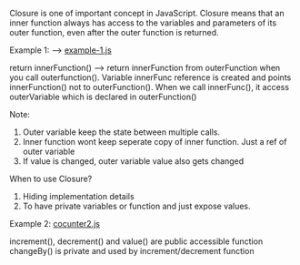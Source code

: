 Closure is one of important concept in JavaScript.
Closure means that an inner function always has access to the variables and parameters of its outer function, even after the outer function is returned.


Example 1: --> [example-1.js](https://github.com/Praddy27/nodejs-learning/blob/main/Closure/example-1.js)

return innerFunction() --> return innerFunction from outerFunction when you call outerfunction().
Variable innerFunc reference is created and points innerFunction() not to outerFunction(). When we call innerFunc(), it access outerVariable which is declared in outerFunction() 

Note: 
1. Outer variable keep the state between multiple calls.
2. Inner function wont keep seperate copy of inner function. Just a ref of outer variable
3. If value is changed, outer variable value also gets changed

When to use Closure?
1. Hiding implementation details 
2. To have private variables or function and just expose values.


Example 2: [cocunter2.js](https://github.com/Praddy27/nodejs-learning/blob/main/Closure/counter2.js)

increment(), decrement() and value() are public accessible function
changeBy() is private and used by increment/decrement function

